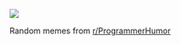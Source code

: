 ![](https://preview.redd.it/damuqkrqm46f1.png?width=320&crop=smart&auto=webp&s=e3b1f8489d78ad1759227a0f39e96acfbf40ee0c)

 Random memes from [r/ProgrammerHumor](https://www.reddit.com/r/ProgrammerHumor/)
